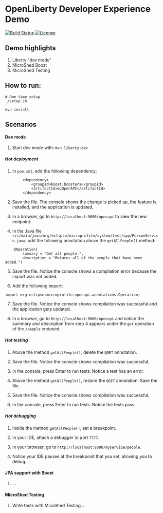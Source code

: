 # OpenLiberty Developer Experience Demo

[![Build Status](https://travis-ci.org/OpenLiberty/demo-devex.svg?branch=master)](https://travis-ci.org/OpenLiberty/demo-devex)
[![License](https://img.shields.io/badge/License-ASL%202.0-green.svg)](https://opensource.org/licenses/Apache-2.0)

## Demo highlights

1. Liberty "dev mode"
1. MicroShed Boost
1. MicroShed Testing

## How to run:

```
# One time setup
./setup.sh

mvn install
```

## Scenarios

#### Dev mode

1. Start dev mode with:
`mvn liberty:dev`

##### Hot deployment

1. In `pom.xml`, add the following dependency:
```
        <dependency>
            <groupId>boost.boosters</groupId>
            <artifactId>mpOpenAPI</artifactId>
        </dependency>
```

2. Save the file. The console shows the change is picked up, the feature is installed, and the application is updated.

3. In a browser, go to `http://localhost:9080/openapi` to view the new endpoint.

4. In the Java file `src/main/java/org/eclipse/microprofile/system/test/app/PersonService.java`, add the following annotation above the `getAllPeople()` method:
```
    @Operation(
        summary = "Get all people.",
        description = "Returns all of the people that have been added.")
```

5. Save the file.  Notice the console shows a compilation error because the import was not added.

6. Add the following import:
```
import org.eclipse.microprofile.openapi.annotations.Operation;
```

7. Save the file. Notice the console shows compilation was successful and the application gets updated.

8. In a browser, go to `http://localhost:9080/openapi` and notice the summary and description from step 4 appears under the `get` operation of the `/people` endpoint.

##### Hot testing

1. Above the method `getAllPeople()`, delete the `@GET` annotation.  

2. Save the file. Notice the console shows compilation was successful.

3. In the console, press Enter to run tests.  Notice a test has an error.

4. Above the method `getAllPeople()`, restore the `@GET` annotation.  Save the file.

5. Save the file. Notice the console shows compilation was successful.

6. In the console, press Enter to run tests.  Notice the tests pass.

##### Hot debugging

1. Inside the method `getAllPeople()`, set a breakpoint.

2. In your IDE, attach a debugger to port `7777`.

3. In your browser, go to `http://localhost:9080/myservice/people`.

4. Notice your IDE pauses at the breakpoint that you set, allowing you to debug.

#### JPA support with Boost

1. ...

#### MicroShed Testing

1. Write tests with MicoShed Testing ...
